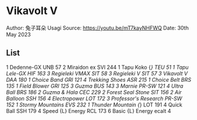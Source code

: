 # Vikavolt V

Author: 兔子耳朵 Usagi
Source: <https://youtu.be/mT7kayNHFWQ>
Date: 30th May 2023

## List

1 Dedenne-GX UNB 57
2 Miraidon ex SVI 244
1 Tapu Koko {*} TEU 51
1 Tapu Lele-GX HIF 163
3 Regieleki VMAX SIT 58
3 Regieleki V SIT 57
3 Vikavolt V DAA 180
1 Choice Band GRI 121
4 Trekking Shoes ASR 215
1 Choice Belt BRS 135
1 Field Blower GRI 125
3 Guzma BUS 143
3 Marnie PR-SW 121
4 Ultra Ball BRS 186
2 Guzma & Hala CEC 229
2 Forest Seal Stone SIT 156
2 Air Balloon SSH 156
4 Electropower LOT 172
3 Professor's Research PR-SW 152
1 Stormy Mountains EVS 232
1 Thunder Mountain {*} LOT 191
4 Quick Ball SSH 179
4 Speed {L} Energy RCL 173
6 Basic {L} Energy ecalt 4
